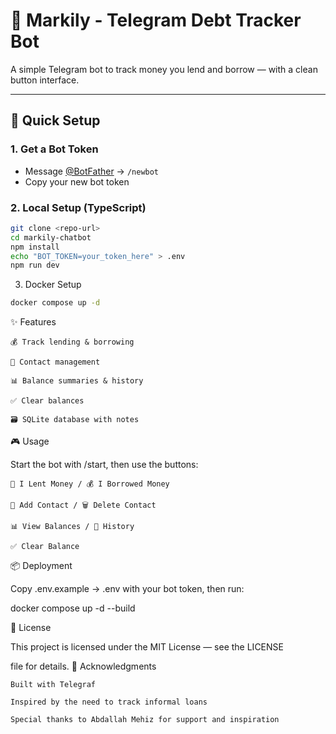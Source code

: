 # 🏦 Markily - Telegram Debt Tracker Bot

A simple Telegram bot to track money you lend and borrow — with a clean button interface.  

---

## 🚀 Quick Setup

### 1. Get a Bot Token  
- Message [@BotFather](https://t.me/botfather) → `/newbot`  
- Copy your new bot token  

### 2. Local Setup (TypeScript)  

```bash
git clone <repo-url>
cd markily-chatbot
npm install
echo "BOT_TOKEN=your_token_here" > .env
npm run dev 
```

3. Docker Setup

```bash
docker compose up -d
``` 

✨ Features

    💰 Track lending & borrowing

    👤 Contact management

    📊 Balance summaries & history

    ✅ Clear balances

    🗃️ SQLite database with notes

🎮 Usage

Start the bot with /start, then use the buttons:

    💸 I Lent Money / 💰 I Borrowed Money

    👤 Add Contact / 🗑️ Delete Contact

    📊 View Balances / 📜 History

    ✅ Clear Balance

📦 Deployment

Copy .env.example → .env with your bot token, then run:

docker compose up -d --build

📄 License

This project is licensed under the MIT License — see the LICENSE

file for details.
🙏 Acknowledgments

    Built with Telegraf

    Inspired by the need to track informal loans

    Special thanks to Abdallah Mehiz for support and inspiration


